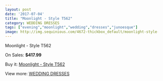 ```yaml
---
layout: post
date: '2017-07-04'
title: "Moonlight - Style T562"
category: WEDDING DRESSES
tags: ["evening","moonlight","wedding","dresses","junoesque"]
image: http://img.sequinious.com/4672-thickbox_default/moonlight-style-t562.jpg
---
```

Moonlight - Style T562

On Sales: **$417.99**
<a href="https://www.sequinious.com/wedding-dresses/1947-moonlight-style-t562.html"><amp-img layout="responsive" width="600" height="600" src="//img.sequinious.com/4672-thickbox_default/moonlight-style-t562.jpg" alt="Moonlight - Style T562 0" /></a>

Buy it: [Moonlight - Style T562](https://www.sequinious.com/wedding-dresses/1947-moonlight-style-t562.html "Moonlight - Style T562")

View more: [WEDDING DRESSES](https://www.sequinious.com/2-wedding-dresses "WEDDING DRESSES")